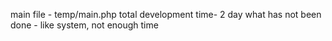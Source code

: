 main file - temp/main.php
total development time- 2 day
what has not been done - like system, not enough time